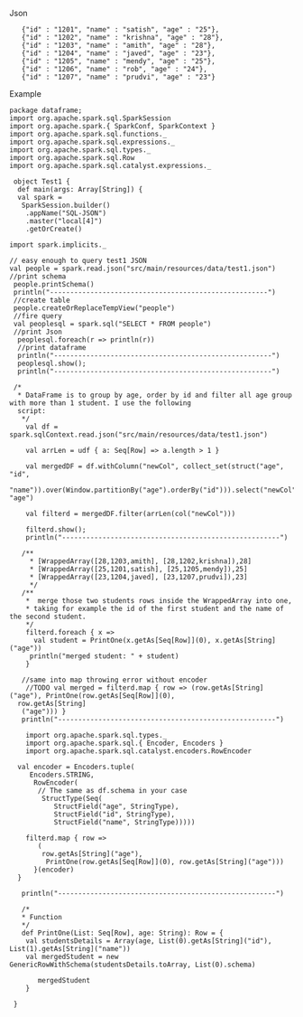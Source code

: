 Json 

       {"id" : "1201", "name" : "satish", "age" : "25"},
       {"id" : "1202", "name" : "krishna", "age" : "28"},
       {"id" : "1203", "name" : "amith", "age" : "28"},
       {"id" : "1204", "name" : "javed", "age" : "23"},
       {"id" : "1205", "name" : "mendy", "age" : "25"},
       {"id" : "1206", "name" : "rob", "age" : "24"},
       {"id" : "1207", "name" : "prudvi", "age" : "23"}



Example 



    package dataframe;
    import org.apache.spark.sql.SparkSession
    import org.apache.spark.{ SparkConf, SparkContext }
    import org.apache.spark.sql.functions._
    import org.apache.spark.sql.expressions._
    import org.apache.spark.sql.types._
    import org.apache.spark.sql.Row
    import org.apache.spark.sql.catalyst.expressions._

     object Test1 {
      def main(args: Array[String]) {
      val spark =
       SparkSession.builder()
        .appName("SQL-JSON")
        .master("local[4]")
        .getOrCreate()

    import spark.implicits._

    // easy enough to query test1 JSON
    val people = spark.read.json("src/main/resources/data/test1.json")
    //print schema
     people.printSchema()
     println("------------------------------------------------------")
     //create table 
     people.createOrReplaceTempView("people")
     //fire query 
     val peoplesql = spark.sql("SELECT * FROM people")
     //print Json
      peoplesql.foreach(r => println(r))
      //print dataframe
      println("------------------------------------------------------")
      peoplesql.show();
      println("------------------------------------------------------")

     /*
      * DataFrame is to group by age, order by id and filter all age group with more than 1 student. I use the following 
      script:
       */
        val df = spark.sqlContext.read.json("src/main/resources/data/test1.json")

        val arrLen = udf { a: Seq[Row] => a.length > 1 }

        val mergedDF = df.withColumn("newCol", collect_set(struct("age", "id", 
        "name")).over(Window.partitionBy("age").orderBy("id"))).select("newCol", "age")

        val filterd = mergedDF.filter(arrLen(col("newCol")))

        filterd.show();
        println("------------------------------------------------------")

       /**
         * [WrappedArray([28,1203,amith], [28,1202,krishna]),28]
         * [WrappedArray([25,1201,satish], [25,1205,mendy]),25]
         * [WrappedArray([23,1204,javed], [23,1207,prudvi]),23]
         */
       /**
        *  merge those two students rows inside the WrappedArray into one,
        * taking for example the id of the first student and the name of the second student.
        */
        filterd.foreach { x =>
          val student = PrintOne(x.getAs[Seq[Row]](0), x.getAs[String]("age"))
         println("merged student: " + student)
        }

       //same into map throwing error without encoder
        //TODO val merged = filterd.map { row => (row.getAs[String]("age"), PrintOne(row.getAs[Seq[Row]](0), 
      row.getAs[String]
       ("age"))) }
       println("------------------------------------------------------")

        import org.apache.spark.sql.types._
        import org.apache.spark.sql.{ Encoder, Encoders }
        import org.apache.spark.sql.catalyst.encoders.RowEncoder

      val encoder = Encoders.tuple(
         Encoders.STRING,
          RowEncoder(
           // The same as df.schema in your case
            StructType(Seq(
               StructField("age", StringType),
               StructField("id", StringType),
               StructField("name", StringType)))))

        filterd.map { row =>
           (
            row.getAs[String]("age"),
             PrintOne(row.getAs[Seq[Row]](0), row.getAs[String]("age")))
          }(encoder)
      }

       println("------------------------------------------------------")

       /*
       * Function 
       */
       def PrintOne(List: Seq[Row], age: String): Row = {
        val studentsDetails = Array(age, List(0).getAs[String]("id"), List(1).getAs[String]("name"))
        val mergedStudent = new GenericRowWithSchema(studentsDetails.toArray, List(0).schema)

           mergedStudent
        }

     }
